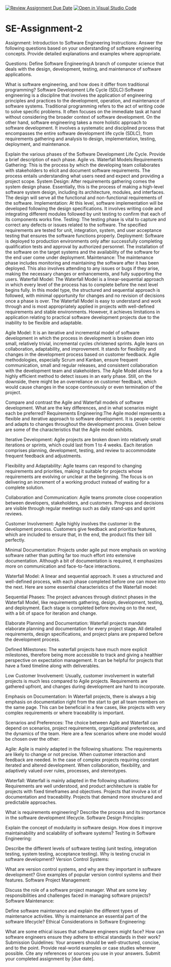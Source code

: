 [![Review Assignment Due Date](https://classroom.github.com/assets/deadline-readme-button-24ddc0f5d75046c5622901739e7c5dd533143b0c8e959d652212380cedb1ea36.svg)](https://classroom.github.com/a/-ucQIGTc)
[![Open in Visual Studio Code](https://classroom.github.com/assets/open-in-vscode-718a45dd9cf7e7f842a935f5ebbe5719a5e09af4491e668f4dbf3b35d5cca122.svg)](https://classroom.github.com/online_ide?assignment_repo_id=15243301&assignment_repo_type=AssignmentRepo)
# SE-Assignment-2
Assignment: Introduction to Software Engineering
Instructions:
Answer the following questions based on your understanding of software engineering concepts. Provide detailed explanations and examples where appropriate.

Questions:
Define Software Engineering:A branch of computer science that deals with the design, development, testing, and maintenance of software applications.

What is software engineering, and how does it differ from traditional programming?
Software Development Life Cycle (SDLC):Software engineering is a discipline that involves the application of engineering principles and practices to the development, operation, and maintenance of software systems.
Traditional programming refers to the act of writing code to solve specific problems. It often focuses on the immediate task at hand without considering the broader context of software development. On the other hand, software engineering takes a more holistic approach to software development. It involves a systematic and disciplined process that encompasses the entire software development life cycle (SDLC), from requirements gathering and analysis to design, implementation, testing, deployment, and maintenance.

Explain the various phases of the Software Development Life Cycle. Provide a brief description of each phase.
Agile vs. Waterfall Models:Requirements Gathering: This is the process by which the developing team collaborates with stakeholders to elicit and document software requirements. The process entails understanding what users need and expect and providing a project scope.
System Design: After requirements gathering comes the system design phase. Essentially, this is the process of making a high-level software system design, including its architecture, modules, and interfaces. The design will serve all the functional and non-functional requirements of the software.
Implementation: At this level, software implementation will be developed following the design specifications. It involves writing code and integrating different modules followed by unit testing to confirm that each of its components works fine.
Testing: The testing phase is vital to capture and correct any defects or issues related to the software. The specified requirements are tested for unit, integration, system, and user acceptance testing that ensures the software functions properly.
Deployment: Software is deployed to production environments only after successfully completing qualification tests and approval by authorized personnel. The installation of the software on the target systems and the availability of the software for the end user come under deployment.
Maintenance: The maintenance phase includes monitoring and maintaining the software after it has been deployed. This also involves attending to any issues or bugs if they arise, making the necessary changes or enhancements, and fully supporting the users.
Waterfall Model: The Waterfall Model is a linear-sequential approach in which every level of the process has to complete before the next level begins fully. In this model type, the structured and sequential approach is followed, with minimal opportunity for changes and no revision of decisions once a phase is over. The Waterfall Model is easy to understand and work through and is most appropriately applied in projects with well-defined requirements and stable environments. However, it achieves limitations in application relating to practical software development projects due to the inability to be flexible and adaptable.

Agile Model: It is an iterative and incremental model of software development in which the process in development is broken down into small, relatively trivial, incremental cycles christened sprints. Agile leans on collaboration, adaptability, and improvement. It stands for flexibility and changes in the development process based on customer feedback. Agile methodologies, especially Scrum and Kanban, ensure frequent communication, small and regular releases, and consistent collaboration with the development team and stakeholders. The Agile Model allows for a highly efficient method to detect issues in an early phase. Still, on the downside, there might be an overreliance on customer feedback, which would cause changes in the scope continuously or even termination of the project.

Compare and contrast the Agile and Waterfall models of software development. What are the key differences, and in what scenarios might each be preferred?
Requirements Engineering:The Agile model represents a flexible and iterative approach to software development. It is people-centric and adapts to changes throughout the development process. Given below are some of the characteristics that the Agile model exhibits.

Iterative Development: Agile projects are broken down into relatively small iterations or sprints, which could last from 1 to 4 weeks. Each iteration comprises planning, development, testing, and review to accommodate frequent feedback and adjustments.

Flexibility and Adaptability: Agile teams can respond to changing requirements and priorities, making it suitable for projects whose requirements are evolving or unclear at the beginning. The focus is on delivering an increment of a working product instead of waiting for a complete solution.

Collaboration and Communication: Agile teams promote close cooperation between developers, stakeholders, and customers. Progress and decisions are visible through regular meetings such as daily stand-ups and sprint reviews.

Customer Involvement: Agile highly involves the customer in the development process. Customers give feedback and prioritize features, which are included to ensure that, in the end, the product fits their bill perfectly.

Minimal Documentation: Projects under agile put more emphasis on working software rather than putting far too much effort into extensive documentation. Although a bit of documentation is required, it emphasizes more on communication and face-to-face interactions.

Waterfall Model: A linear and sequential approach. It uses a structured and well-defined process, with each phase completed before one can move into the next. Here are some essential characteristics of the Waterfall model:

Sequential Phases: The project advances through distinct phases in the Waterfall Model, like requirements gathering, design, development, testing, and deployment. Each stage is completed before moving on to the next, with a bit of space for iteration and change.

Elaborate Planning and Documentation: Waterfall projects mandate elaborate planning and documentation for every project stage. All detailed requirements, design specifications, and project plans are prepared before the development process.

Defined Milestones: The waterfall projects have much more explicit milestones, therefore being more accessible to track and giving a healthier perspective on expectation management. It can be helpful for projects that have a fixed timeline along with deliverables.

Low Customer Involvement: Usually, customer involvement in waterfall projects is much less compared to Agile projects. Requirements are gathered upfront, and changes during development are hard to incorporate.

Emphasis on Documentation: In Waterfall projects, there is always a big emphasis on documentation right from the start to get all team members on the same page. This can be beneficial in a few cases, like projects with very complex requirements or where traceability is important.

Scenarios and Preferences: The choice between Agile and Waterfall can depend on scenarios, project requirements, organizational preferences, and the dynamics of the team. Here are a few scenarios where one model would be chosen over the other:

Agile: Agile is mainly adapted in the following situations: The requirements are likely to change or not precise. When customer interaction and feedback are needed. In the case of complex projects requiring constant iterated and altered development. When collaboration, flexibility, and adaptively valued over rules, processes, and stereotypes.

Waterfall: Waterfall is mainly adapted in the following situations: Requirements are well understood, and product architecture is stable for projects with fixed timeframes and objectives. Projects that involve a lot of documentation and traceability. Projects that demand more structured and predictable approaches.


What is requirements engineering? Describe the process and its importance in the software development lifecycle.
Software Design Principles:

Explain the concept of modularity in software design. How does it improve maintainability and scalability of software systems?
Testing in Software Engineering:

Describe the different levels of software testing (unit testing, integration testing, system testing, acceptance testing). Why is testing crucial in software development?
Version Control Systems:

What are version control systems, and why are they important in software development? Give examples of popular version control systems and their features.
Software Project Management:

Discuss the role of a software project manager. What are some key responsibilities and challenges faced in managing software projects?
Software Maintenance:

Define software maintenance and explain the different types of maintenance activities. Why is maintenance an essential part of the software lifecycle?
Ethical Considerations in Software Engineering:

What are some ethical issues that software engineers might face? How can software engineers ensure they adhere to ethical standards in their work?
Submission Guidelines:
Your answers should be well-structured, concise, and to the point.
Provide real-world examples or case studies wherever possible.
Cite any references or sources you use in your answers.
Submit your completed assignment by [due date].
